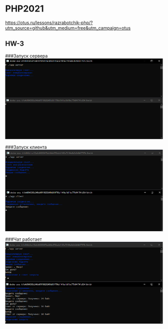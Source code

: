 # PHP2021

https://otus.ru/lessons/razrabotchik-php/?utm_source=github&utm_medium=free&utm_campaign=otus


## HW-3
###Запуск сервера
![Запуск сервера](screenshots/up_server.png)

###Запуск клиента
![Запуск сервера](screenshots/up_client.png)

###Чат работает
![Запуск сервера](screenshots/chat_work.png)